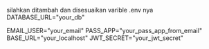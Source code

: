 silahkan ditambah dan disesuaikan varible .env nya
DATABASE_URL="your_db"

EMAIL_USER="your_email"
PASS_APP="your_pass_app_from_email"
BASE_URL="your_localhost"
JWT_SECRET="your_jwt_secret"
